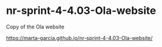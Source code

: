 # nr-sprint-4-4.03-Ola-website

Copy of the Ola website

https://marta-garcia.github.io/nr-sprint-4-4.03-Ola-website/

